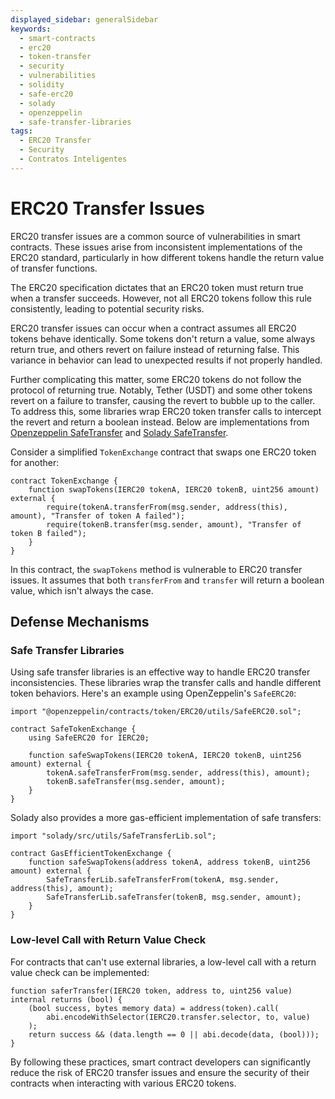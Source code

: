 ```yaml
---
displayed_sidebar: generalSidebar
keywords:
  - smart-contracts
  - erc20
  - token-transfer
  - security
  - vulnerabilities
  - solidity
  - safe-erc20
  - solady
  - openzeppelin
  - safe-transfer-libraries
tags:
  - ERC20 Transfer
  - Security
  - Contratos Inteligentes
---
```


# ERC20 Transfer Issues

ERC20 transfer issues are a common source of vulnerabilities in smart contracts. These issues arise from inconsistent implementations of the ERC20 standard, particularly in how different tokens handle the return value of transfer functions.

The ERC20 specification dictates that an ERC20 token must return true when a transfer succeeds. However, not all ERC20 tokens follow this rule consistently, leading to potential security risks.

ERC20 transfer issues can occur when a contract assumes all ERC20 tokens behave identically. Some tokens don't return a value, some always return true, and others revert on failure instead of returning false. This variance in behavior can lead to unexpected results if not properly handled.

Further complicating this matter, some ERC20 tokens do not follow the protocol of returning true. Notably, Tether (USDT) and some other tokens revert on a failure to transfer, causing the revert to bubble up to the caller. To address this, some libraries wrap ERC20 token transfer calls to intercept the revert and return a boolean instead. Below are implementations from [Openzeppelin SafeTransfer](https://github.com/OpenZeppelin/openzeppelin-contracts/blob/master/contracts/token/ERC20/utils/SafeERC20.sol) and [Solady SafeTransfer](https://github.com/Vectorized/solady/blob/main/src/utils/SafeTransferLib.sol).

Consider a simplified `TokenExchange` contract that swaps one ERC20 token for another:

```solidity
contract TokenExchange {
    function swapTokens(IERC20 tokenA, IERC20 tokenB, uint256 amount) external {
        require(tokenA.transferFrom(msg.sender, address(this), amount), "Transfer of token A failed");
        require(tokenB.transfer(msg.sender, amount), "Transfer of token B failed");
    }
}
```

In this contract, the `swapTokens` method is vulnerable to ERC20 transfer issues. It assumes that both `transferFrom` and `transfer` will return a boolean value, which isn't always the case.

## Defense Mechanisms

### Safe Transfer Libraries

Using safe transfer libraries is an effective way to handle ERC20 transfer inconsistencies. These libraries wrap the transfer calls and handle different token behaviors. Here's an example using OpenZeppelin's `SafeERC20`:

```solidity
import "@openzeppelin/contracts/token/ERC20/utils/SafeERC20.sol";

contract SafeTokenExchange {
    using SafeERC20 for IERC20;

    function safeSwapTokens(IERC20 tokenA, IERC20 tokenB, uint256 amount) external {
        tokenA.safeTransferFrom(msg.sender, address(this), amount);
        tokenB.safeTransfer(msg.sender, amount);
    }
}
```

Solady also provides a more gas-efficient implementation of safe transfers:

```solidity
import "solady/src/utils/SafeTransferLib.sol";

contract GasEfficientTokenExchange {
    function safeSwapTokens(address tokenA, address tokenB, uint256 amount) external {
        SafeTransferLib.safeTransferFrom(tokenA, msg.sender, address(this), amount);
        SafeTransferLib.safeTransfer(tokenB, msg.sender, amount);
    }
}
```

### Low-level Call with Return Value Check

For contracts that can't use external libraries, a low-level call with a return value check can be implemented:

```solidity
function saferTransfer(IERC20 token, address to, uint256 value) internal returns (bool) {
    (bool success, bytes memory data) = address(token).call(
        abi.encodeWithSelector(IERC20.transfer.selector, to, value)
    );
    return success && (data.length == 0 || abi.decode(data, (bool)));
}
```

By following these practices, smart contract developers can significantly reduce the risk of ERC20 transfer issues and ensure the security of their contracts when interacting with various ERC20 tokens.
